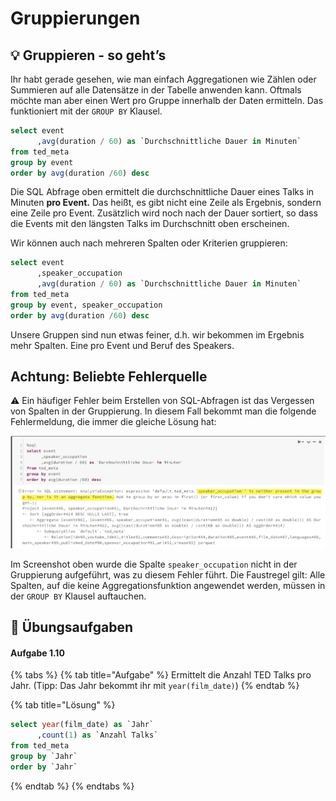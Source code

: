 # Gruppierungen

## 💡 Gruppieren - so geht’s

Ihr habt gerade gesehen, wie man einfach Aggregationen wie Zählen oder Summieren auf alle Datensätze in der Tabelle anwenden kann. Oftmals möchte man aber einen Wert pro Gruppe innerhalb der Daten ermitteln. Das funktioniert mit der `GROUP BY` Klausel.

```sql
select event
      ,avg(duration / 60) as `Durchschnittliche Dauer in Minuten`
from ted_meta
group by event
order by avg(duration /60) desc
```

Die SQL Abfrage oben ermittelt die durchschnittliche Dauer eines Talks in Minuten **pro Event.** Das heißt, es gibt nicht eine Zeile als Ergebnis, sondern eine Zeile pro Event. Zusätzlich wird noch nach der Dauer sortiert, so dass die Events mit den längsten Talks im Durchschnitt oben erscheinen.

Wir können auch nach mehreren Spalten oder Kriterien gruppieren:

```sql
select event
      ,speaker_occupation
      ,avg(duration / 60) as `Durchschnittliche Dauer in Minuten`
from ted_meta
group by event, speaker_occupation
order by avg(duration /60) desc
```

Unsere Gruppen sind nun etwas feiner, d.h. wir bekommen im Ergebnis mehr Spalten. Eine pro Event und Beruf des Speakers.

## Achtung: Beliebte Fehlerquelle

⚠ Ein häufiger Fehler beim Erstellen von SQL-Abfragen ist das Vergessen von Spalten in der Gruppierung. In diesem Fall bekommt man die folgende Fehlermeldung, die immer die gleiche Lösung hat:

![Beliebter Fehler: Vergessen zu gruppieren.](../../../../.gitbook/assets/image%20%284%29.png)

Im Screenshot oben wurde die Spalte `speaker_occupation` nicht in der Gruppierung aufgeführt, was zu diesem Fehler führt. Die Faustregel gilt: Alle Spalten, auf die keine Aggregationsfunktion angewendet werden, müssen in der `GROUP BY` Klausel auftauchen.

## 🧪 Übungsaufgaben

#### Aufgabe 1.10

{% tabs %}
{% tab title="Aufgabe" %}
Ermittelt die Anzahl TED Talks pro Jahr. \(Tipp: Das Jahr bekommt ihr mit `year(film_date)`\)
{% endtab %}

{% tab title="Lösung" %}
```sql
select year(film_date) as `Jahr`
      ,count(1) as `Anzahl Talks`
from ted_meta
group by `Jahr`
order by `Jahr`
```
{% endtab %}
{% endtabs %}


